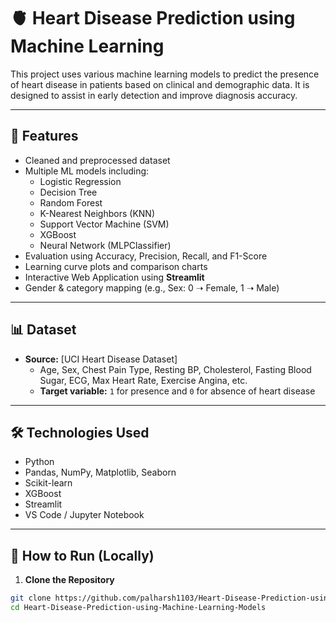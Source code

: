# 🫀 Heart Disease Prediction using Machine Learning

This project uses various machine learning models to predict the presence of heart disease in patients based on clinical and demographic data. It is designed to assist in early detection and improve diagnosis accuracy.

---

## 📌 Features

- Cleaned and preprocessed dataset
- Multiple ML models including:
  - Logistic Regression
  - Decision Tree
  - Random Forest
  - K-Nearest Neighbors (KNN)
  - Support Vector Machine (SVM)
  - XGBoost
  - Neural Network (MLPClassifier)
- Evaluation using Accuracy, Precision, Recall, and F1-Score
- Learning curve plots and comparison charts
- Interactive Web Application using **Streamlit**
- Gender & category mapping (e.g., Sex: 0 ➝ Female, 1 ➝ Male)

---

## 📊 Dataset

- **Source:** [UCI Heart Disease Dataset]
  - Age, Sex, Chest Pain Type, Resting BP, Cholesterol, Fasting Blood Sugar, ECG, Max Heart Rate, Exercise Angina, etc.
  - **Target variable:** `1` for presence and `0` for absence of heart disease

---

## 🛠️ Technologies Used

- Python
- Pandas, NumPy, Matplotlib, Seaborn
- Scikit-learn
- XGBoost
- Streamlit
- VS Code / Jupyter Notebook

---

## 🚀 How to Run (Locally)

1. **Clone the Repository**

```bash
git clone https://github.com/palharsh1103/Heart-Disease-Prediction-using-Machine-Learning-Models.git
cd Heart-Disease-Prediction-using-Machine-Learning-Models
